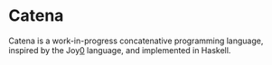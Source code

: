 # Catena

Catena is a work-in-progress concatenative programming language, inspired by the
Joy[0] language, and implemented in Haskell.

[0]: http://www.kevinalbrecht.com/code/joy-mirror/joy.html
